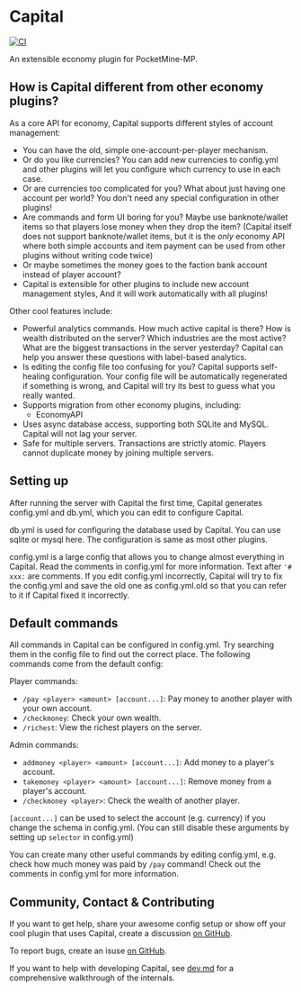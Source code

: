 # Capital

[![CI](https://github.com/SOF3/Capital/actions/workflows/ci.yml/badge.svg)](https://github.com/SOF3/Capital/actions/workflows/ci.yml)

An extensible economy plugin for PocketMine-MP.

## How is Capital different from other economy plugins?

As a core API for economy, Capital supports different styles of account management:

- You can have the old, simple one-account-per-player mechanism.
- Or do you like currencies? You can add new currencies to config.yml
  and other plugins will let you configure which currency to use in each case.
- Or are currencies too complicated for you?
  What about just having one account per world?
  You don't need any special configuration in other plugins!
- Are commands and form UI boring for you?
  Maybe use banknote/wallet items
  so that players lose money when they drop the item?
  (Capital itself does not support banknote/wallet items,
  but it is the *only* economy API where both
  simple accounts and item payment can be used from other plugins
  without writing code twice)
- Or maybe sometimes the money goes to the faction bank account
  instead of player account?
- Capital is extensible for other plugins to include new account management styles,
  And it will work automatically with all plugins!

Other cool features include:

- Powerful analytics commands.
  How much active capital is there?
  How is wealth distributed on the server?
  Which industries are the most active?
  What are the biggest transactions in the server yesterday?
  Capital can help you answer these questions with label-based analytics.
- Is editing the config file too confusing for you?
  Capital supports self-healing configuration.
  Your config file will be automatically regenerated if something is wrong,
  and Capital will try its best to guess what you really wanted.
- Supports migration from other economy plugins, including:
  - EconomyAPI
- Uses async database access, supporting both SQLite and MySQL.
  Capital will not lag your server.
- Safe for multiple servers. Transactions are strictly atomic.
  Players cannot duplicate money by joining multiple servers.

## Setting up

After running the server with Capital the first time,
Capital generates config.yml and db.yml,
which you can edit to configure Capital.

db.yml is used for configuring the database used by Capital.
You can use sqlite or mysql here.
The configuration is same as most other plugins.

config.yml is a large config that allows you to change almost everything in Capital.
Read the comments in config.yml for more information.
Text after `'# xxx:` are comments.
If you edit config.yml incorrectly,
Capital will try to fix the config.yml and save the old one as config.yml.old
so that you can refer to it if Capital fixed it incorrectly.

## Default commands

All commands in Capital can be configured in config.yml.
Try searching them in the config file to find out the correct place.
The following commands come from the default config:

Player commands:

- `/pay <player> <amount> [account...]`:
  Pay money to another player with your own account.
- `/checkmoney`:
  Check your own wealth.
- `/richest`:
  View the richest players on the server.

Admin commands:

- `addmoney <player> <amount> [account...]`:
  Add money to a player's account.
- `takemoney <player> <amount> [account...]`:
  Remove money from a player's account.
- `/checkmoney <player>`:
  Check the wealth of another player.

`[account...]` can be used to select the account (e.g. currency)
if you change the schema in config.yml.
(You can still disable these arguments by setting up `selector` in config.yml)

You can create many other useful commands by editing config.yml,
e.g. check how much money was paid by `/pay` command!
Check out the comments in config.yml for more information.

## Community, Contact &amp; Contributing

If you want to get help, share your awesome config setup
or show off your cool plugin that uses Capital,
create a discussion [on GitHub](https://github.com/SOF3/Capital/discussions).

To report bugs, create an isuse [on GitHub](https://github.com/SOF3/Capital/issues).

If you want to help with developing Capital,
see [dev.md](dev.md) for a comprehensive walkthrough of the internals.
